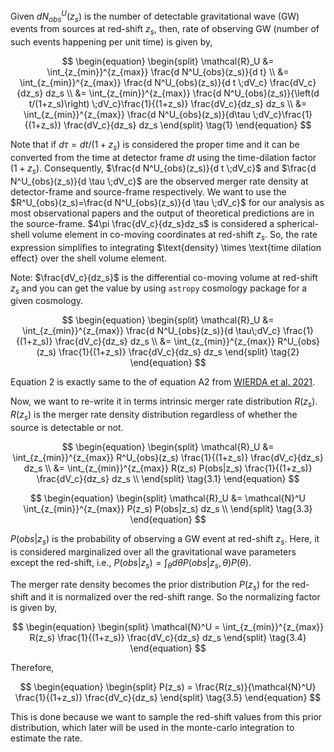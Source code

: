 Given $d N^U_{obs}(z_s)$ is the number of detectable gravitational wave (GW) events from sources at red-shift $z_s$, then, rate of observing GW (number of such events happening per unit time) is given by,

$$
\begin{equation}
\begin{split}
\mathcal{R}_U &= \int_{z_{min}}^{z_{max}} \frac{d N^U_{obs}(z_s)}{d t} \\
&= \int_{z_{min}}^{z_{max}} \frac{d N^U_{obs}(z_s)}{d t \;dV_c} \frac{dV_c}{dz_s} dz_s \\
&= \int_{z_{min}}^{z_{max}} \frac{d N^U_{obs}(z_s)}{\left(d t/(1+z_s)\right) \;dV_c}\frac{1}{(1+z_s)} \frac{dV_c}{dz_s} dz_s \\
&= \int_{z_{min}}^{z_{max}} \frac{d N^U_{obs}(z_s)}{d\tau \;dV_c}\frac{1}{(1+z_s)} \frac{dV_c}{dz_s} dz_s
\end{split} \tag{1} 
\end{equation}
$$

Note that if $d\tau=dt/(1+z_s)$ is considered the proper time and it can be converted from the time at detector frame $dt$ using the time-dilation factor $(1+z_s)$. Consequently, $\frac{d N^U_{obs}(z_s)}{d t \;dV_c}$ and $\frac{d N^U_{obs}(z_s)}{d \tau \;dV_c}$ are the observed merger rate density at detector-frame and source-frame respectively. We want to use the $R^U_{obs}(z_s)=\frac{d N^U_{obs}(z_s)}{d \tau \;dV_c}$ for our analysis as most observational papers and the output of theoretical predictions are in the source-frame. $4\pi \frac{dV_c}{dz_s}dz_s$ is considered a spherical-shell volume element in co-moving coordinates at red-shift $z_s$. So, the rate expression simplifies to integrating $\text{density} \times \text{time dilation effect} over the shell volume element.

Note: $\frac{dV_c}{dz_s}$ is the differential co-moving volume at red-shift $z_s$ and you can get the value by using `astropy` cosmology package for a given cosmology.

$$
\begin{equation}
\begin{split}
\mathcal{R}_U &= \int_{z_{min}}^{z_{max}} \frac{d N^U_{obs}(z_s)}{d \tau\;dV_c} \frac{1}{(1+z_s)} \frac{dV_c}{dz_s} dz_s \\
&= \int_{z_{min}}^{z_{max}} R^U_{obs}(z_s) \frac{1}{(1+z_s)} \frac{dV_c}{dz_s} dz_s
\end{split} \tag{2}
\end{equation}
$$

Equation 2 is exactly same to the of equation A2 from [WIERDA et al. 2021](https://arxiv.org/pdf/2106.06303.pdf).

Now, we want to re-write it in terms intrinsic merger rate distribution $R(z_s)$. $R(z_s)$ is the merger rate density distribution regardless of whether the source is detectable or not.

$$
\begin{equation}
\begin{split}
\mathcal{R}_U &= \int_{z_{min}}^{z_{max}} R^U_{obs}(z_s) \frac{1}{(1+z_s)} \frac{dV_c}{dz_s} dz_s \\
&= \int_{z_{min}}^{z_{max}} R(z_s) P(obs|z_s) \frac{1}{(1+z_s)} \frac{dV_c}{dz_s} dz_s \\
\end{split} \tag{3.1}
\end{equation}
$$

$$
\begin{equation}
\begin{split}
\mathcal{R}_U &= \mathcal{N}^U \int_{z_{min}}^{z_{max}} P(z_s) P(obs|z_s) dz_s \\
\end{split} \tag{3.3}
\end{equation}
$$

$P(obs|z_s)$ is the probability of observing a GW event at red-shift $z_s$. Here, it is considered marginalized over all the gravitational wave parameters except the red-shift, i.e., $P(obs|z_s) = \int_{\theta} d\theta P(obs|z_s, \theta) P(\theta)$.

The merger rate density becomes the prior distribution $P(z_s)$ for the red-shift and it is normalized over the red-shift range. So the normalizing factor is given by,

$$
\begin{equation}
\begin{split}
\mathcal{N}^U = \int_{z_{min}}^{z_{max}} R(z_s) \frac{1}{(1+z_s)} \frac{dV_c}{dz_s} dz_s 
\end{split} \tag{3.4}
\end{equation}
$$

Therefore,

$$
\begin{equation}
\begin{split}
P(z_s) = \frac{R(z_s)}{\mathcal{N}^U} \frac{1}{(1+z_s)} \frac{dV_c}{dz_s}
\end{split} \tag{3.5}
\end{equation}
$$

This is done because we want to sample the red-shift values from this prior distribution, which later will be used in the monte-carlo integration to estimate the rate.